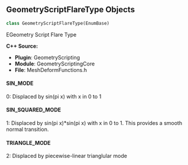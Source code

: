 ## GeometryScriptFlareType Objects

```python
class GeometryScriptFlareType(EnumBase)
```

EGeometry Script Flare Type

**C++ Source:**

- **Plugin**: GeometryScripting
- **Module**: GeometryScriptingCore
- **File**: MeshDeformFunctions.h

<a id="unreal.GeometryScriptFlareType.SIN_MODE"></a>

#### SIN_MODE

0: Displaced by sin(pi x) with x in 0 to 1

<a id="unreal.GeometryScriptFlareType.SIN_SQUARED_MODE"></a>

#### SIN_SQUARED_MODE

1: Displaced by sin(pi x)*sin(pi x) with x in 0 to 1. This provides a smooth normal transition.

<a id="unreal.GeometryScriptFlareType.TRIANGLE_MODE"></a>

#### TRIANGLE_MODE

2: Displaced by piecewise-linear trianglular mode

<a id="unreal.GeometryScriptMathWarpType"></a>